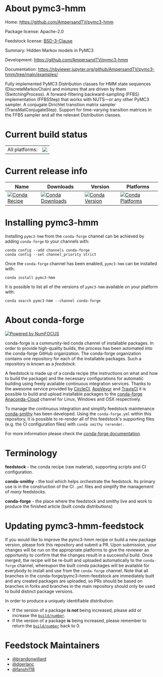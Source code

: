 About pymc3-hmm
===============

Home: https://github.com/AmpersandTV/pymc3-hmm

Package license: Apache-2.0

Feedstock license: [BSD-3-Clause](https://github.com/conda-forge/pymc3-hmm-feedstock/blob/master/LICENSE.txt)

Summary: Hidden Markov models in PyMC3

Development: https://github.com/AmpersandTV/pymc3-hmm

Documentation: https://nbviewer.jupyter.org/github/AmpersandTV/pymc3-hmm/tree/main/examples/

Fully implemented PyMC3 Distribution classes for HMM state sequences (DiscreteMarkovChain) and mixtures that are driven by them (SwitchingProcess).
A forward-filtering backward-sampling (FFBS) implementation (FFBSStep) that works with NUTS—or any other PyMC3 sampler.
A conjugate Dirichlet transition matrix sampler (TransMatConjugateStep).
Support for time-varying transition matrices in the FFBS sampler and all the relevant Distribution classes.


Current build status
====================


<table><tr><td>All platforms:</td>
    <td>
      <a href="https://dev.azure.com/conda-forge/feedstock-builds/_build/latest?definitionId=11995&branchName=master">
        <img src="https://dev.azure.com/conda-forge/feedstock-builds/_apis/build/status/pymc3-hmm-feedstock?branchName=master">
      </a>
    </td>
  </tr>
</table>

Current release info
====================

| Name | Downloads | Version | Platforms |
| --- | --- | --- | --- |
| [![Conda Recipe](https://img.shields.io/badge/recipe-pymc3--hmm-green.svg)](https://anaconda.org/conda-forge/pymc3-hmm) | [![Conda Downloads](https://img.shields.io/conda/dn/conda-forge/pymc3-hmm.svg)](https://anaconda.org/conda-forge/pymc3-hmm) | [![Conda Version](https://img.shields.io/conda/vn/conda-forge/pymc3-hmm.svg)](https://anaconda.org/conda-forge/pymc3-hmm) | [![Conda Platforms](https://img.shields.io/conda/pn/conda-forge/pymc3-hmm.svg)](https://anaconda.org/conda-forge/pymc3-hmm) |

Installing pymc3-hmm
====================

Installing `pymc3-hmm` from the `conda-forge` channel can be achieved by adding `conda-forge` to your channels with:

```
conda config --add channels conda-forge
conda config --set channel_priority strict
```

Once the `conda-forge` channel has been enabled, `pymc3-hmm` can be installed with:

```
conda install pymc3-hmm
```

It is possible to list all of the versions of `pymc3-hmm` available on your platform with:

```
conda search pymc3-hmm --channel conda-forge
```


About conda-forge
=================

[![Powered by
NumFOCUS](https://img.shields.io/badge/powered%20by-NumFOCUS-orange.svg?style=flat&colorA=E1523D&colorB=007D8A)](https://numfocus.org)

conda-forge is a community-led conda channel of installable packages.
In order to provide high-quality builds, the process has been automated into the
conda-forge GitHub organization. The conda-forge organization contains one repository
for each of the installable packages. Such a repository is known as a *feedstock*.

A feedstock is made up of a conda recipe (the instructions on what and how to build
the package) and the necessary configurations for automatic building using freely
available continuous integration services. Thanks to the awesome service provided by
[CircleCI](https://circleci.com/), [AppVeyor](https://www.appveyor.com/)
and [TravisCI](https://travis-ci.com/) it is possible to build and upload installable
packages to the [conda-forge](https://anaconda.org/conda-forge)
[Anaconda-Cloud](https://anaconda.org/) channel for Linux, Windows and OSX respectively.

To manage the continuous integration and simplify feedstock maintenance
[conda-smithy](https://github.com/conda-forge/conda-smithy) has been developed.
Using the ``conda-forge.yml`` within this repository, it is possible to re-render all of
this feedstock's supporting files (e.g. the CI configuration files) with ``conda smithy rerender``.

For more information please check the [conda-forge documentation](https://conda-forge.org/docs/).

Terminology
===========

**feedstock** - the conda recipe (raw material), supporting scripts and CI configuration.

**conda-smithy** - the tool which helps orchestrate the feedstock.
                   Its primary use is in the construction of the CI ``.yml`` files
                   and simplify the management of *many* feedstocks.

**conda-forge** - the place where the feedstock and smithy live and work to
                  produce the finished article (built conda distributions)


Updating pymc3-hmm-feedstock
============================

If you would like to improve the pymc3-hmm recipe or build a new
package version, please fork this repository and submit a PR. Upon submission,
your changes will be run on the appropriate platforms to give the reviewer an
opportunity to confirm that the changes result in a successful build. Once
merged, the recipe will be re-built and uploaded automatically to the
`conda-forge` channel, whereupon the built conda packages will be available for
everybody to install and use from the `conda-forge` channel.
Note that all branches in the conda-forge/pymc3-hmm-feedstock are
immediately built and any created packages are uploaded, so PRs should be based
on branches in forks and branches in the main repository should only be used to
build distinct package versions.

In order to produce a uniquely identifiable distribution:
 * If the version of a package **is not** being increased, please add or increase
   the [``build/number``](https://docs.conda.io/projects/conda-build/en/latest/resources/define-metadata.html#build-number-and-string).
 * If the version of a package **is** being increased, please remember to return
   the [``build/number``](https://docs.conda.io/projects/conda-build/en/latest/resources/define-metadata.html#build-number-and-string)
   back to 0.

Feedstock Maintainers
=====================

* [@brandonwillard](https://github.com/brandonwillard/)
* [@dgerlanc](https://github.com/dgerlanc/)
* [@fanshi118](https://github.com/fanshi118/)

